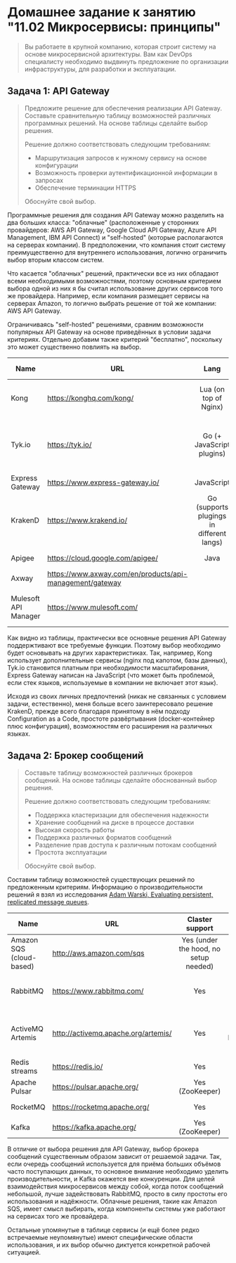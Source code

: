 
# Домашнее задание к занятию "11.02 Микросервисы: принципы"

> Вы работаете в крупной компанию, которая строит систему на основе микросервисной архитектуры.
> Вам как DevOps специалисту необходимо выдвинуть предложение по организации инфраструктуры, для разработки и эксплуатации.

## Задача 1: API Gateway 

> Предложите решение для обеспечения реализации API Gateway. Составьте сравнительную таблицу возможностей различных программных решений. На основе таблицы сделайте выбор решения.
> 
> Решение должно соответствовать следующим требованиям:
> - Маршрутизация запросов к нужному сервису на основе конфигурации
> - Возможность проверки аутентификационной информации в запросах
> - Обеспечение терминации HTTPS
> 
> Обоснуйте свой выбор.

Программные решения для создания API Gateway можно разделить на два больших класса: "облачные" (расположенные у сторонних провайдеров: AWS API Gateway, Google Cloud API Gateway, Azure API Management, IBM API Connect) и "self-hosted" (которые располагаются на серверах компании). В предположении, что компания стоит систему преимущественно для внутреннего использования, логично ограничить выбор вторым классом систем.

Что касается "облачных" решений, практически все из них обладают всеми необходимыми возможностями, поэтому основным критерием выбора одной из них я бы считал использование других сервисов того же провайдера. Например, если компания размещает сервисы на серверах Amazon, то логично выбрать решение от той же компании: AWS API Gateway.

Ограничиваясь "self-hosted" решениями, сравним возможности популярных API Gateway на основе приведённых в условии задачи критериях. Отдельно добавим также критерий "бесплатно", поскольку это может существенно повлиять на выбор.

| Name                 | URL                                                      |                   Lang                    |              Free              |                       Configuration                       | Authentication check | HTTPS Termination |
|----------------------|----------------------------------------------------------|:-----------------------------------------:|:------------------------------:|:---------------------------------------------------------:|:--------------------:|:-----------------:|
| Kong                 | https://konghq.com/kong/                                 |           Lua (on top of Nginx)           |   Y (+ some paid functions)    |               Database (Postges, Cassandra)               |          Y           |         Y         |
| Tyk.io               | https://tyk.io/                                          |         Go (+ JavaScript plugins)         | Y (but paid for several nodes) | Files, JSON (but API configuration is the preferable way) |          Y           |         Y         |
| Express Gateway      | https://www.express-gateway.io/                          |                JavaScript                 |               Y                |                        Files, JSON                        |          Y           |         Y         |
| KrakenD              | https://www.krakend.io/                                  | Go (supports plugings in different langs) |               Y                |            Files, JSON + other similar formats            |       Y (JWT)        |         Y         |
| Apigee               | https://cloud.google.com/apigee/                         |                   Java                    |               N                |                         API, GUI                          | Y (Limited options)  |         Y         |
| Axway                | https://www.axway.com/en/products/api-management/gateway |                                           |                     N                     |                                                           |                      |                   |
| Mulesoft API Manager | https://www.mulesoft.com/                                |                                           |                     N                     |             Files, domain-specific XML, + GUI             |   Y (OAuth2, JWT)    |         Y         |

Как видно из таблицы, практически все основные решения API Gateway поддержтивают все требуемые функции. Поэтому выбор необходимо будет основывать на других характеристиках. Так, например, Kong использует дополнительные сервисы (nginx под капотом, базы данных), Tyk.io становится платным при необходимости масштабирования, Express Gateway написан на JavaScript (что может быть проблемой, если стек языков, используемые в компании не включает этот язык).

Исходя из своих личных предпочтений (никак не связанных с условием задачи, естественно), меня больше всего заинтересовало решение KrakenD, прежде всего благодаря принятому в нём подходу Configuration as a Code, простоте развёртывания (docker-контейнер плюс конфигурация), возможностям его расширения на различных языках.

## Задача 2: Брокер сообщений

> Составьте таблицу возможностей различных брокеров сообщений. На основе таблицы сделайте обоснованный выбор решения.
> 
> Решение должно соответствовать следующим требованиям:
> - Поддержка кластеризации для обеспечения надежности
> - Хранение сообщений на диске в процессе доставки
> - Высокая скорость работы
> - Поддержка различных форматов сообщений
> - Разделение прав доступа к различным потокам сообщений
> - Простота эксплуатации
> 
> Обоснуйте свой выбор.

Составим таблицу возможностей существующих решений по предложенным критериям. Информацию о производительности решений я взял из исследования [Adam Warski, Evaluating persistent, replicated message queues](https://softwaremill.com/mqperf/).

| Name                     | URL                                 |            Claster support            |      Persistance       |   High speed    |           Message formats            |       User rights       |              Usage simplicity              |
|--------------------------|-------------------------------------|:-------------------------------------:|:----------------------:|:---------------:|:------------------------------------:|:-----------------------:|:------------------------------------------:|
| Amazon SQS (cloud-based) | http://aws.amazon.com/sqs           | Yes (under the hood, no setup needed) |          Yes           | Relatively slow |             Proprietary              | Yes (AWS accounts only) |     No install necessary, API calling      |
| RabbitMQ                 | https://www.rabbitmq.com/           |                  Yes                  |    Yes (file-based)    |      Slow       |          AMPQ, STOMP, MQTT           |           Yes           | Simple, but requires careful configuration |
| ActiveMQ Artemis         | http://activemq.apache.org/artemis/ |                  Yes                  | Yes (file-based, JDBC) | Relatively fast | AMPQ, OpenWire, MQTT, STOMP, HornetQ |           Yes           |            Relatively difficult            |
| Redis streams            | https://redis.io/                   |                  Yes                  |    Yes (file-based)    | Relatively slow |             Proprietary              |           No            |                   Simple                   |
| Apache Pulsar            | https://pulsar.apache.org/          |            Yes (ZooKeeper)            |    Yes (BookKeeper)    |      Fast       |             Proprietary              |           Yes           |                 Difficult                  |
| RocketMQ                 | https://rocketmq.apache.org/        |                  Yes                  |          Yes           |      Fast       |             Proprietary              |                         |            Relatively difficult            |
| Kafka                    | https://kafka.apache.org/           |            Yes (ZooKeeper)            |          Yes           |    Very fast    |             Proprietary              |           Yes           |                 Difficult                  |

В отличие от выбора решения для API Gateway, выбор брокера сообщений существенным образом зависит от решаемой задачи. Так, если очередь сообщений используется для приёма больших объёмов часто поступающих данных, то основное внимание необходимо уделить производительности, и Kafka окажется вне конкуренции. Для целей взаимодействия микросервисов между собой, когда поток сообщений небольшой, лучше задействовать RabbitMQ, просто в силу простоты его использования и надёжности. Облачные решения, такие как Amazon SQS, имеет смысл выбирать, когда компоненты системы уже работают на сервисах того же провайдера.

Остальные упомянутые в таблице сервисы (и ещё более редко встречаемые неупомянутые) имеют специфические области использования, и их выбор обычно диктуется конкретной рабочей ситуацией.